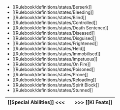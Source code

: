 - [[Rulebook/definitions/states/Berserk]]
- [[Rulebook/definitions/states/Bleeding]]
- [[Rulebook/definitions/states/Blind]]
- [[Rulebook/definitions/states/Controlled]]
- [[Rulebook/definitions/states/Death Sentence]]
- [[Rulebook/definitions/states/Diseased]]
- [[Rulebook/definitions/states/Disguised]]
- [[Rulebook/definitions/states/Frightened]]
- [[Rulebook/definitions/states/Held]]
- [[Rulebook/definitions/states/Immobilised]]
- [[Rulebook/definitions/states/Impetuous]]
- [[Rulebook/definitions/states/On Fire]]
- [[Rulebook/definitions/states/Poisoned]]
- [[Rulebook/definitions/states/Prone]]
- [[Rulebook/definitions/states/Reloading]]
- [[Rulebook/definitions/states/Spirit Block]]
- [[Rulebook/definitions/states/Stunned]]

| [[Special Abilities]] <<< |     | >>> [[Ki Feats]] |
| ------------------------- | --- | ---------------- |
